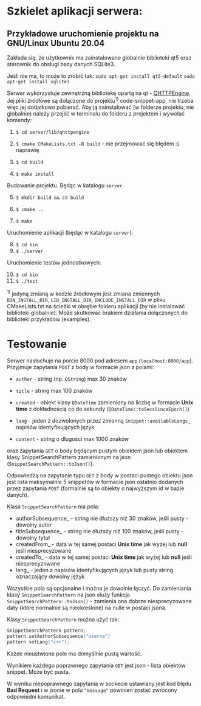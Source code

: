 # Szkielet aplikacji serwera:

  
  

## Przykładowe uruchomienie projektu na GNU/Linux Ubuntu 20.04

  
  

Zakłada się, że użytkownik ma zainstalowane globalnie biblioteki qt5 oraz sterownik do obsługi bazy danych SQLite3. 

Jeśli nie ma, to może to zrobić tak: 
`sudo apt-get install qt5-default`
`sudo apt-get install sqlite3`
  

Serwer wykorzystuje zewnętrzną bibliotekę opartą na qt - [QHTTPEngine](https://github.com/nitroshare/qhttpengine). Jej pliki źródłowe są dołączone do projektu<sup>1)</sup> code-snippet-app, nie trzeba więc jej dodatkowo pobierać. Aby ją zainstalować (w folderze projektu, nie globalnie) należy przejść w terminalu do folderu z projektem i wywołać komendy:

  

1. `$ cd server/lib/qhttpengine`

2. `$ cmake CMakeLists.txt -B build` - nie przejmować się błędem :( naprawię

3. `$ cd build`

4. `$ make install`

  
Budowanie projektu. Będąc w katalogu `server`.


5. `$ mkdir build && cd build`

6. `$ cmake ..`

7. `$ make`

  

Uruchomienie aplikacji (będąc w katalogu `server`):


8. `$ cd bin`
9. `$ ./server`

Uruchomienie testów jednostkowych:

10. `$ cd bin`
11. `$ ./test`

<sup>1)</sup> jedyną zmianą w kodzie źródłowym jest zmiana zmiennych `BIN_INSTALL_DIR`, `LIB_INSTALL_DIR`, `INCLUDE_INSTALL_DIR` w pliku CMakeLists.txt na ścieżki w obrębie folderu aplikacji (by nie instalować biblioteki globalnie). Może skutkować brakiem działania dołączonych do biblioteki przykładów (examples).

# Testowanie

Serwer nasłuchuje na porcie 8000 pod adresem `app` (`localhost:8000/app`). Przyjmuje zapytania `POST` z body w formacie json z polami:

  

* `author` - string (np. `QString`) max 30 znaków

* `title` - string max 100 znaków

* `created` - obiekt klasy `QDateTime` zamieniony na liczbę w formacie **Unix time** z dokładnością co do sekundy (`QDateTime::toSecsSinceEpoch()`)

* `lang` - jeden z dozwolonych przez zmienną `Snippet::availableLangs_` napisów identyfikujących język

* `content` - string o długości max 1000 znaków

  

oraz zapytania `GET` o body będącym pustym obiektem json lub obiektem klasy SnippetSearchPattern zamienionym na json (`SnippetSearchPattern::toJson()`). 

Odpowiedzą na zapytanie typu `GET` z body w postaci pustego obiektu json jest lista maksymalnie 5 snippetów w formacie json ostatnio dodanych przez zapytania `POST` (formalnie są to obiekty o najwyższym id w bazie danych). 

Klasa `SnippetSearchPattern` ma pola:
* authorSubsequence_ - string nie dłuższy niż 30 znaków, jeśli pusty - dowolny autor
* titleSubsequence_ - string nie dłuższy niż 100 znaków, jeśli pusty - dowolny tytuł
* createdFrom_ - data w tej samej postaci **Unix time** jak wyżej lub **null** jeśli niesprecyzowane
* createdTo_ - data w tej samej postaci **Unix time** jak wyżej lub **null** jeśli niesprecyzowane
* lang_ - jeden z napisów identyfikujących język lub pusty string oznaczający dowolny język

Wszystkie pola są opcjonalne i można je dowolnie łączyć. Do zamieniania klasy `SnippetSearchPattern` na json służy funkcja `SnippetSearchPattern::toJson()` - zamienia ona dobrze niesprecyzowane daty (które normalnie są nieokreślone) na nulle w postaci jsona. 

Klasy `SnippetSearchPattern` można użyć tak:

```c++
SnippetSearchPattern pattern;
pattern.setAuthorSubsequence("userna")
pattern.setLang("c++");
```

Każde nieustwione pole ma domyślnie pustą wartość.

Wynikiem każdego poprawnego zapytania `GET` jest json - lista obiektów snippet. Może być pusta.

W wyniku niepoprawnego zapytania w sockecie ustawiany jest kod błędu **Bad Request** i w jsonie w polu `"message"` powinien zostać zwrócony odpowiedni komunikat.

